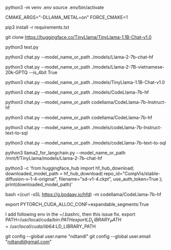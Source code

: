 python3 -m venv .env
source .env/bin/activate

CMAKE_ARGS="-DLLAMA_METAL=on" FORCE_CMAKE=1 

pip3 install -r requirements.txt

git clone https://huggingface.co/TinyLlama/TinyLlama-1.1B-Chat-v1.0

python3 test.py

python3 chat.py --model_name_or_path ./models/Llama-2-7b-chat-hf

python3 chat.py --model_name_or_path ./models/Llama-2-7B-vietnamese-20k-GPTQ --is_4bit True

python3 chat.py --model_name_or_path ./models/TinyLlama-1.1B-Chat-v1.0

python3 chat.py --model_name_or_path ./models/CodeLlama-7b-hf

python3 chat.py --model_name_or_path codellama/CodeLlama-7b-Instruct-hf

python3 chat.py --model_name_or_path codellama/CodeLlama-7b-hf

python3 chat.py --model_name_or_path ./models/codeLlama-7b-Instruct-text-to-sql

python3 chat.py --model_name_or_path ./models/codeLlama-7b-text-to-sql

python3 llama2_for_langchain.py --model_name_or_path /mnt/f/TinyLlama/models/Llama-2-7b-chat-hf


python3 -c 'from huggingface_hub import hf_hub_download; downloaded_model_path = hf_hub_download(
                                                          repo_id="CompVis/stable-diffusion-v-1-4-original",
                                                          filename="sd-v1-4.ckpt",
                                                          use_auth_token=True
                                                         ); print(downloaded_model_path)'


bash <(curl -sSL https://g.bodaay.io/hfd) -m codellama/CodeLlama-7b-hf




export PYTORCH_CUDA_ALLOC_CONF=expandable_segments:True




I add following env in the ~/.bashrc, then this issue fix.
export PATH=/usr/local/cuda/bin:$PATH
export LD_LIBRARY_PATH=/usr/local/cuda/lib64:$LD_LIBRARY_PATH


git config --global user.name "ndtandl"
git config --global user.email "ndtandl@gmail.com"
